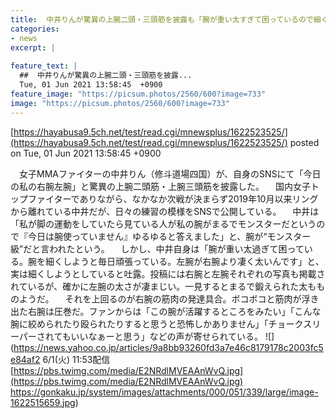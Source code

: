 ```yaml
---
title:  中井りんが驚異の上腕二頭・三頭筋を披露も「腕が重い太すぎて困っているので細くしようと頑張っている」  
categories:
- news
excerpt: |
  
feature_text: |
  ##  中井りんが驚異の上腕二頭・三頭筋を披露...
  Tue, 01 Jun 2021 13:58:45  +0900
feature_image: "https://picsum.photos/2560/600?image=733"
image: "https://picsum.photos/2560/600?image=733"
---
```


[https://hayabusa9.5ch.net/test/read.cgi/mnewsplus/1622523525/](https://hayabusa9.5ch.net/test/read.cgi/mnewsplus/1622523525/)
posted on Tue, 01 Jun 2021 13:58:45  +0900

<!--more-->

　女子MMAファイターの中井りん（修斗道場四国）が、自身のSNSにて「今日の私の右腕左腕」と驚異の上腕二頭筋・上腕三頭筋を披露した。 　国内女子トップファイターでありながら、なかなか次戦が決まらず2019年10月以来リングから離れている中井だが、日々の練習の模様をSNSで公開している。 　中井は「私が脚の運動をしていたら見ている人が私の腕がまるでモンスターだというので『今日は腕使っていません』ゆるゆると答えました」と、腕が“モンスター級”だと言われたという。 　しかし、中井自身は「腕が重い太過ぎて困っている。腕を細くしようと毎日頑張っている。左腕が右腕より凄く太いんです」と、実は細くしようとしていると吐露。投稿には右腕と左腕それぞれの写真も掲載されているが、確かに左腕の太さが凄まじい。一見するとまるで鍛えられた太もものようだ。 　それを上回るのが右腕の筋肉の発達具合。ボコボコと筋肉が浮き出た右腕は圧巻だ。ファンからは「この腕が活躍するところをみたい」「こんな腕に絞められたり殴られたりすると思うと恐怖しかありません」「チョークスリーパーされてもいいなぁーと思う」などの声が寄せられている。 ![](https://news.yahoo.co.jp/articles/9a8bb93260fd3a7e46c8179178c2003fc5e84af2 6/1(火) 11:53配信 [https://pbs.twimg.com/media/E2NRdlMVEAAnWvQ.jpg](https://pbs.twimg.com/media/E2NRdlMVEAAnWvQ.jpg) https://gonkaku.jp/system/images/attachments/000/051/339/large/image-1622515659.jpg)
